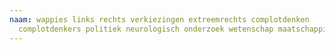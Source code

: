 ```yaml
---
naam: wappies links rechts verkiezingen extreemrechts complotdenken
  complotdenkers politiek neurologisch onderzoek wetenschap maatschappij
---
```


